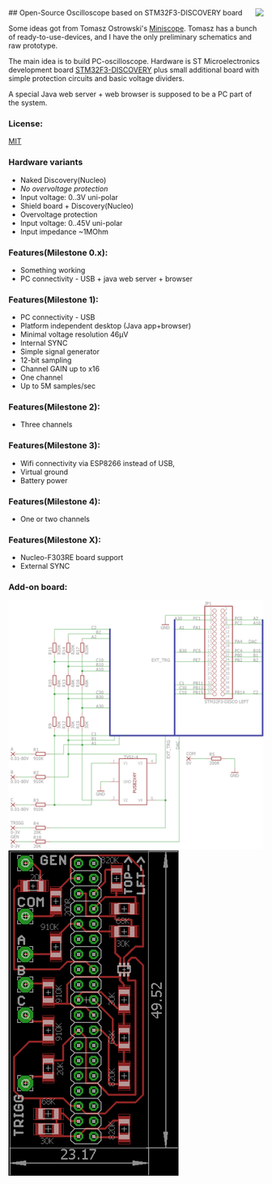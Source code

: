 <img align="right" src="client/icon_128.png">
## Open-Source Oscilloscope based on STM32F3-DISCOVERY board

Some ideas got from Tomasz Ostrowski's [Miniscope](http://tomeko.net/miniscope_v4/index.php?lang=en).
Tomasz has a bunch of ready-to-use-devices, and I have the only preliminary schematics and raw prototype.

The main idea is to build PC-oscilloscope. Hardware is ST Microelectronics development board
[STM32F3-DISCOVERY](http://www.st.com/web/catalog/tools/FM116/SC959/SS1532/PF254044) plus small additional board with simple protection circuits and basic voltage dividers.

A special Java web server + web browser is supposed to be a PC part of the system.

### License:
[MIT](license.txt)

### Hardware variants
* Naked Discovery(Nucleo)
 * _No overvoltage protection_
 * Input voltage: 0..3V uni-polar
* Shield board + Discovery(Nucleo)
 * Overvoltage protection
 * Input voltage: 0..45V uni-polar
 * Input impedance ~1MOhm

### Features(Milestone 0.x):
* Something working 
* PC connectivity - USB + java web server + browser

### Features(Milestone 1):
* PC connectivity - USB
* Platform independent desktop (Java app+browser)
* Minimal voltage resolution 46&mu;V
* Internal SYNC
* Simple signal generator 
* 12-bit sampling
* Channel GAIN up to x16
* One channel
* Up to 5M samples/sec

### Features(Milestone 2):
* Three channels

### Features(Milestone 3):
* Wifi connectivity via ESP8266 instead of USB, 
* Virtual ground
* Battery power

### Features(Milestone 4):
* One or two channels

### Features(Milestone X):
* Nucleo-F303RE board support
* External SYNC

### Add-on board:
![Schematics](shematic_v1.png)
![Board](board_v1.png)
